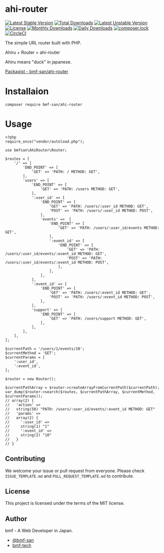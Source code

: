 # ahi-router
[![Latest Stable Version](https://poser.pugx.org/bmf-san/ahi-router/v/stable)](https://packagist.org/packages/bmf-san/ahi-router)
[![Total Downloads](https://poser.pugx.org/bmf-san/ahi-router/downloads)](https://packagist.org/packages/bmf-san/ahi-router)
[![Latest Unstable Version](https://poser.pugx.org/bmf-san/ahi-router/v/unstable)](https://packagist.org/packages/bmf-san/ahi-router)
[![License](https://poser.pugx.org/bmf-san/ahi-router/license)](https://packagist.org/packages/bmf-san/ahi-router)
[![Monthly Downloads](https://poser.pugx.org/bmf-san/ahi-router/d/monthly)](https://packagist.org/packages/bmf-san/ahi-router)
[![Daily Downloads](https://poser.pugx.org/bmf-san/ahi-router/d/daily)](https://packagist.org/packages/bmf-san/ahi-router)
[![composer.lock](https://poser.pugx.org/bmf-san/ahi-router/composerlock)](https://packagist.org/packages/bmf-san/ahi-router)
[![CircleCI](https://circleci.com/gh/bmf-san/ahi-router/tree/master.svg?style=svg)](https://circleci.com/gh/bmf-san/ahi-router/tree/master)

The simple URL router built with PHP.

Ahiru + Router = ahi-router

Ahiru means "duck" in japanese.

[Packagist - bmf-san/ahi-router](https://packagist.org/packages/bmf-san/ahi-router)

# Installaion
`composer require bmf-san/ahi-router`

# Usage
```
<?php
require_once("vendor/autoload.php");

use bmfsan\AhiRouter\Router;

$routes = [
    '/' => [
        'END_POINT' => [
            'GET' => 'PATH: / METHOD: GET',
        ],
        'users' => [
            'END_POINT' => [
                'GET' => 'PATH: /users METHOD: GET',
            ],
            ':user_id' => [
                'END_POINT' => [
                    'GET' => 'PATH: /users/:user_id METHOD: GET',
                    'POST' => 'PATH: /users/:user_id METHOD: POST',
                ],
                'events' =>  [
                    'END_POINT' => [
                        'GET' => 'PATH: /users/:user_id/events METHOD: GET',
                    ],
                    ':event_id' => [
                        'END_POINT' => [
                            'GET' => 'PATH: /users/:user_id/events/:event_id METHOD: GET',
                            'POST' => 'PATH: /users/:user_id/events/:event_id METHOD: POST',
                        ],
                    ],
                ],
            ],
            ':event_id' => [
                'END_POINT' => [
                    'GET' => 'PATH: /users/:event_id METHOD: GET',
                    'POST' => 'PATH: /users/:event_id METHOD: POST',
                ],
            ],
            'support' => [
                'END_POINT' => [
                    'GET' => 'PATH: /users/support METHOD: GET',
                ],
            ],
        ],
    ],
];

$currentPath = '/users/1/events/10';
$currentMethod = 'GET';
$currentParams = [
    ':user_id',
    ':event_id',
];

$router = new Router();

$currentPathArray = $router->createArrayFromCurrentPath($currentPath);
var_dump($router->search($routes, $currentPathArray, $currentMethod, $currentParams));
// array(2) {
//   'action' =>
//   string(50) "PATH: /users/:user_id/events/:event_id METHOD: GET"
//   'params' =>
//   array(2) {
//     ':user_id' =>
//     string(1) "1"
//     ':event_id' =>
//     string(2) "10"
//   }
// }
``` 


## Contributing

We welcome your issue or pull request from everyone. Please check `ISSUE_TEMPLATE.md` and `PULL_REQUEST_TEMPLATE.md` to contribute.

## License

This project is licensed under the terms of the MIT license.

## Author

bmf - A Web Developer in Japan.

- [@bmf-san](https://twitter.com/bmf_san)
- [bmf-tech](http://bmf-tech.com/)
